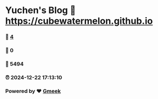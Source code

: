 # Yuchen's Blog :link: https://cubewatermelon.github.io 
### :page_facing_up: [4](https://cubewatermelon.github.io/tag.html) 
### :speech_balloon: 0 
### :hibiscus: 5494 
### :alarm_clock: 2024-12-22 17:13:10 
### Powered by :heart: [Gmeek](https://github.com/Meekdai/Gmeek)
